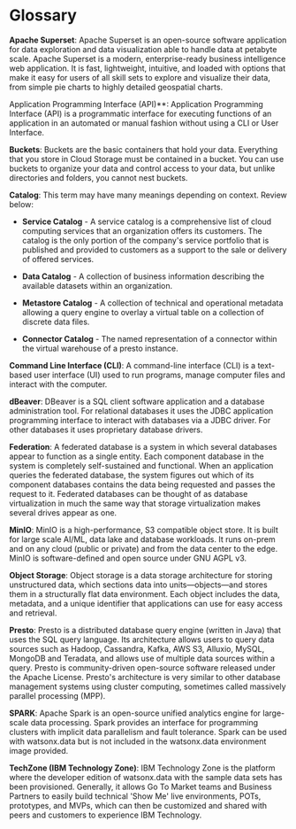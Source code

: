 # Glossary

**Apache Superset**: Apache Superset is an open-source software application for data exploration and data visualization able to handle data at petabyte scale. Apache Superset is a modern, enterprise-ready business intelligence web application. It is fast, lightweight, intuitive, and loaded with options that make it easy for users of all skill sets to explore and visualize their data, from simple pie charts to highly detailed geospatial charts.

Application Programming Interface (API)**: Application Programming Interface (API) is a programmatic interface for executing functions of an application in an automated or manual fashion without using a CLI or User Interface.

**Buckets**: Buckets are the basic containers that hold your data. Everything that you store in Cloud Storage must be contained in a bucket. You can use buckets to organize your data and control access to your data, but unlike directories and folders, you cannot nest buckets.

**Catalog**: This term may have many meanings depending on context. Review below:

* **Service Catalog** - A service catalog is a comprehensive list of cloud computing services that an organization offers its customers. The catalog is the only portion of the company's service portfolio that is published and provided to customers as a support to the sale or delivery of offered services.

* **Data Catalog** - A collection of business information describing the available datasets within an organization.

* **Metastore Catalog** - A collection of technical and operational metadata allowing a query engine to overlay a virtual table on a collection of discrete data files.

* **Connector Catalog** - The named representation of a connector within the virtual warehouse of a presto instance.

**Command Line Interface (CLI)**: A command-line interface (CLI) is a text-based user interface (UI) used to run programs, manage computer files and interact with the computer.

**dBeaver**: DBeaver is a SQL client software application and a database administration tool. For relational databases it uses the JDBC application programming interface to interact with databases via a JDBC driver. For other databases it uses proprietary database drivers.

**Federation**: A federated database is a system in which several databases appear to function as a single entity. Each component database in the system is completely self-sustained and functional. When an application queries the federated database, the system figures out which of its component databases contains the data being requested and passes the request to it. Federated databases can be thought of as database virtualization in much the same way that storage virtualization makes several drives appear as one.

**MinIO**: MinIO is a high-performance, S3 compatible object store. It is built for large scale AI/ML, data lake and database workloads. It runs on-prem and on any cloud (public or private) and from the data center to the edge. MinIO is software-defined and open source under GNU AGPL v3.

**Object Storage**: Object storage is a data storage architecture for storing unstructured data, which sections data into units—objects—and stores them in a structurally flat data environment. Each object includes the data, metadata, and a unique identifier that applications can use for easy access and retrieval.

**Presto**: Presto is a distributed database query engine (written in Java) that uses the SQL query language. Its architecture allows users to query data sources such as Hadoop, Cassandra, Kafka, AWS S3, Alluxio, MySQL, MongoDB and Teradata, and allows use of multiple data sources within a query. Presto is community-driven open-source software released under the Apache License. Presto's architecture is very similar to other database management systems using cluster computing, sometimes called massively parallel processing (MPP).

**SPARK**: Apache Spark is an open-source unified analytics engine for large-scale data processing. Spark provides an interface for programming clusters with implicit data parallelism and fault tolerance. Spark can be used with watsonx.data but is not included in the watsonx.data environment image provided.

**TechZone (IBM Technology Zone)**: IBM Technology Zone is the platform where the developer edition of watsonx.data with the sample data sets has been provisioned. Generally, it allows Go To Market teams and Business Partners to easily build technical 'Show Me' live environments, POTs, prototypes, and MVPs, which can then be customized and shared with peers and customers to experience IBM Technology.